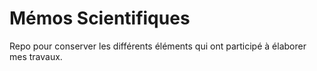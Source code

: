 # Mémos Scientifiques

Repo pour conserver les différents éléments qui ont participé à élaborer mes travaux.
